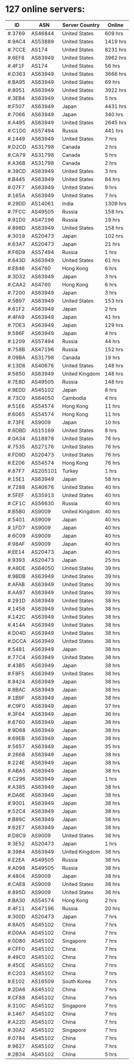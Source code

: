 # 127 online servers:

| ID | ASN | Server Country | Online |
| ------ | ------ | ------ | ------ |
| #.3769 | AS46844 | United States | 609 hrs |
| #.9AC4 | AS53889 | United States | 1419 hrs |
| #.7CCE | AS174 | United States | 8231 hrs |
| #.6EF8 | AS63949 | United States | 3962 hrs |
| #.4F1F | AS174 | United States | 56 hrs |
| #.D363 | AS63949 | United States | 3666 hrs |
| #.BA95 | AS63949 | United States | 69 hrs |
| #.8051 | AS63949 | United States | 3922 hrs |
| #.3EB4 | AS63949 | United States | 5 hrs |
| #.F507 | AS63949 | Japan | 4431 hrs |
| #.7066 | AS63949 | Japan | 340 hrs |
| #.A495 | AS63949 | United States | 2645 hrs |
| #.C1D0 | AS57494 | Russia | 441 hrs |
| #.1449 | AS63949 | United States | 7 hrs |
| #.D2CD | AS31798 | Canada | 2 hrs |
| #.CA79 | AS31798 | Canada | 5 hrs |
| #.A36B | AS31798 | Canada | 2 hrs |
| #.39CD | AS63949 | United States | 3 hrs |
| #.B445 | AS63949 | United States | 84 hrs |
| #.07F7 | AS63949 | United States | 9 hrs |
| #.165A | AS63949 | United States | 7 hrs |
| #.29DD | AS14061 | India | 1309 hrs |
| #.7FCC | AS49505 | Russia | 158 hrs |
| #.91D0 | AS47196 | Russia | 19 hrs |
| #.898D | AS63949 | United States | 158 hrs |
| #.3019 | AS20473 | Japan | 102 hrs |
| #.63A7 | AS20473 | Japan | 21 hrs |
| #.F6D9 | AS57494 | Russia | 1 hrs |
| #.643D | AS63949 | United States | 61 hrs |
| #.E846 | AS4760 | Hong Kong | 6 hrs |
| #.3D32 | AS63949 | Japan | 3 hrs |
| #.CAA2 | AS4760 | Hong Kong | 6 hrs |
| #.7200 | AS63949 | Japan | 3 hrs |
| #.5B97 | AS63949 | United States | 153 hrs |
| #.61F2 | AS63949 | Japan | 2 hrs |
| #.4FA9 | AS63949 | Japan | 41 hrs |
| #.7DE3 | AS63949 | Japan | 129 hrs |
| #.586F | AS63949 | Japan | 4 hrs |
| #.1209 | AS57494 | Russia | 44 hrs |
| #.758B | AS47196 | Russia | 152 hrs |
| #.09BA | AS31798 | Canada | 19 hrs |
| #.13D6 | AS40676 | United States | 148 hrs |
| #.5650 | AS63949 | United Kingdom | 148 hrs |
| #.7E8D | AS49505 | Russia | 148 hrs |
| #.9EDD | AS45102 | Japan | 8 hrs |
| #.73C0 | AS64050 | Cambodia | 4 hrs |
| #.51E6 | AS54574 | Hong Kong | 11 hrs |
| #.6065 | AS54574 | Hong Kong | 11 hrs |
| #.73FE | AS9009 | Japan | 10 hrs |
| #.6DBD | AS15169 | United States | 8 hrs |
| #.0A34 | AS18978 | United States | 76 hrs |
| #.7535 | AS27176 | United States | 76 hrs |
| #.FD9D | AS20473 | United States | 76 hrs |
| #.E206 | AS54574 | Hong Kong | 76 hrs |
| #.87F7 | AS205101 | Turkey | 1 hrs |
| #.15E1 | AS63949 | Japan | 58 hrs |
| #.7288 | AS40676 | United States | 40 hrs |
| #.5FEF | AS35913 | United States | 40 hrs |
| #.CF1C | AS56630 | Russia | 40 hrs |
| #.B5B0 | AS9009 | United Kingdom | 40 hrs |
| #.5401 | AS9009 | Japan | 40 hrs |
| #.1FD7 | AS9009 | Japan | 40 hrs |
| #.6C09 | AS9009 | Japan | 40 hrs |
| #.98AF | AS9009 | Japan | 40 hrs |
| #.EE14 | AS20473 | Japan | 40 hrs |
| #.9393 | AS20473 | Japan | 25 hrs |
| #.A9DE | AS64050 | United States | 39 hrs |
| #.9BDB | AS63949 | United States | 39 hrs |
| #.AFAB | AS63949 | United States | 39 hrs |
| #.AA97 | AS63949 | United States | 39 hrs |
| #.291D | AS63949 | United States | 38 hrs |
| #.1458 | AS63949 | United States | 38 hrs |
| #.142C | AS63949 | United States | 38 hrs |
| #.414A | AS63949 | United States | 38 hrs |
| #.D04D | AS63949 | United States | 38 hrs |
| #.DCCA | AS63949 | United States | 38 hrs |
| #.5481 | AS63949 | Japan | 38 hrs |
| #.77C4 | AS63949 | United States | 38 hrs |
| #.43B5 | AS63949 | Japan | 38 hrs |
| #.F8F5 | AS63949 | United States | 38 hrs |
| #.8424 | AS63949 | Japan | 38 hrs |
| #.8BAC | AS63949 | Japan | 38 hrs |
| #.1B9F | AS63949 | Japan | 38 hrs |
| #.C9F0 | AS63949 | Japan | 37 hrs |
| #.3F64 | AS63949 | Japan | 36 hrs |
| #.6760 | AS63949 | Japan | 38 hrs |
| #.9D68 | AS63949 | Japan | 38 hrs |
| #.69EB | AS63949 | Japan | 38 hrs |
| #.5657 | AS63949 | Japan | 35 hrs |
| #.2668 | AS63949 | Japan | 38 hrs |
| #.224E | AS63949 | Japan | 38 hrs |
| #.ABA5 | AS63949 | Japan | 38 hrs |
| #.C296 | AS63949 | Japan | 1 hrs |
| #.A385 | AS63949 | Japan | 38 hrs |
| #.DA6E | AS63949 | Japan | 38 hrs |
| #.9001 | AS63949 | Japan | 38 hrs |
| #.52C4 | AS63949 | Japan | 38 hrs |
| #.B89C | AS63949 | Japan | 38 hrs |
| #.62E7 | AS63949 | Japan | 38 hrs |
| #.D8C9 | AS9009 | United States | 38 hrs |
| #.3E52 | AS20473 | Japan | 1 hrs |
| #.3984 | AS63949 | United Kingdom | 38 hrs |
| #.E2EA | AS49505 | Russia | 38 hrs |
| #.A098 | AS49505 | Russia | 38 hrs |
| #.4804 | AS9009 | Japan | 38 hrs |
| #.CAE8 | AS9009 | United States | 38 hrs |
| #.895D | AS9009 | United States | 38 hrs |
| #.BA30 | AS54574 | Hong Kong | 2 hrs |
| #.4F11 | AS47196 | Russia | 20 hrs |
| #.300D | AS20473 | Japan | 7 hrs |
| #.8A05 | AS45102 | China | 7 hrs |
| #.D0AA | AS45102 | China | 7 hrs |
| #.0D80 | AS45102 | Singapore | 7 hrs |
| #.CFF0 | AS45102 | China | 7 hrs |
| #.49C0 | AS45102 | China | 7 hrs |
| #.45CE | AS45102 | China | 7 hrs |
| #.C203 | AS45102 | China | 7 hrs |
| #.E102 | AS16509 | South Korea | 7 hrs |
| #.2DA6 | AS45102 | China | 7 hrs |
| #.CF88 | AS45102 | China | 7 hrs |
| #.310C | AS45102 | Singapore | 7 hrs |
| #.1467 | AS45102 | China | 7 hrs |
| #.A22D | AS45102 | China | 7 hrs |
| #.30A2 | AS45102 | Singapore | 7 hrs |
| #.0784 | AS45102 | China | 7 hrs |
| #.9627 | AS45102 | China | 7 hrs |
| #.2B34 | AS45102 | China | 5 hrs |

